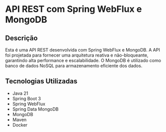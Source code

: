 # API REST com Spring WebFlux e MongoDB

## Descrição
Esta é uma API REST desenvolvida com Spring WebFlux e MongoDB. A API foi projetada para fornecer uma arquitetura reativa e não-bloqueante, garantindo alta performance e escalabilidade. O MongoDB é utilizado como banco de dados NoSQL para armazenamento eficiente dos dados.

## Tecnologias Utilizadas
- Java 21
- Spring Boot 3
- Spring WebFlux
- Spring Data MongoDB
- MongoDB
- Maven
- Docker
